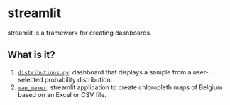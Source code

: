 # streamlit

streamlit is a framework for creating dashboards.


## What is it?

1. [`distributions.py`](distributions.py): dashboard that displays a sample from a
   user-selected probability distribution.
1. [`map_maker`](map_maker): streamlit application to create chloropleth maps of
   Belgium based on an Excel or CSV file.
